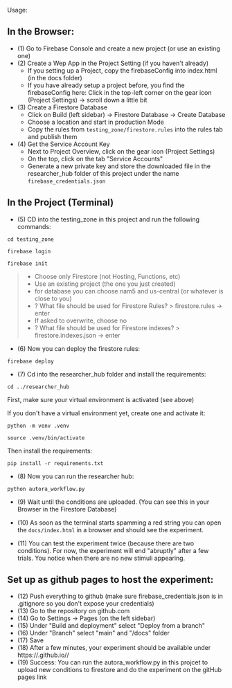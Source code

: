 Usage:

## In the Browser:

- (1) Go to Firebase Console and create a new project (or use an existing one)
- (2) Create a Wep App in the Project Setting (if you haven't already)
    - If you setting up a Project, copy the firebaseConfig into index.html (in the docs folder)
    - If you have already setup a project before, you find the firebaseConfig here:
        Click in the top-left corner on the gear icon (Project Settings) -> scroll down a little bit
- (3) Create a Firestore Database
  - Click on Build (left sidebar) -> Firestore Database -> Create Database
  - Choose a location and start in production Mode
  - Copy the rules from `testing_zone/firestore.rules` into the rules tab and publish them
- (4) Get the Service Account Key
  - Next to Project Overview, click on the gear icon (Project Settings)
  - On the top, click on the tab "Service Accounts"
  - Generate a new private key and store the downloaded file in the researcher_hub folder of this project
    under the name `firebase_credentials.json`

## In the Project (Terminal)
- (5) CD into the testing_zone in this project and run the following commands: 

```shell
cd testing_zone
```

```shell
firebase login
```

```shell
firebase init
```

> - Choose only Firestore (not Hosting, Functions, etc)
> - Use an existing project (the one you just created)
> - for database you can choose nam5 and us-central (or whatever is close to you)
> - ? What file should be used for Firestore Rules? > firestore.rules -> enter
> - If asked to overwrite, choose no
> - ? What file should be used for Firestore indexes? > firestore.indexes.json -> enter

- (6) Now you can deploy the firestore rules:
```shell
firebase deploy
```

- (7) Cd into the researcher_hub folder and install the requirements:

```shell
cd ../researcher_hub
```

First, make sure your virtual environment is activated (see above)

If you don't have a virtual environment yet, create one and activate it:

```shell
python -m venv .venv
```

```shell
source .venv/bin/activate
```

Then install the requirements:

```shell
pip install -r requirements.txt
```

- (8) Now you can run the researcher hub:

```shell
python autora_workflow.py
```

- (9) Wait until the conditions are uploaded. (You can see this in your Browser in the Firestore Database)

- (10) As soon as the terminal starts spamming a red string you can open the `docs/index.html` in a browser
and should see the experiment.

- (11) You can test the experiment twice (because there are two conditions). For now, the experiment will end 
"abruptly" after a few trials. You notice when there are no new stimuli appearing.

## Set up as github pages to host the experiment:

- (12) Push everything to github (make sure firebase_credentials.json is in .gitignore so you don't expose your credentials)
- (13) Go to the repository on github.com
- (14) Go to Settings -> Pages (on the left sidebar)
- (15) Under "Build and deployment" select "Deploy from a branch"
- (16) Under "Branch" select "main" and "/docs" folder
- (17) Save
- (18) After a few minutes, your experiment should be available under https://<your-github-username>.github.io/<your-repo-name>/
- (19) Success: You can run the autora_workflow.py in this projcet to upload new conditions to firestore and do the experiment 
on the gitHub pages link